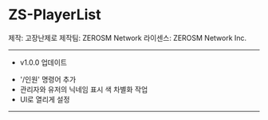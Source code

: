 # ZS-PlayerList
제작: 고장난제로
제작팀: ZEROSM Network
라이센스: ZEROSM Network Inc.

----------------------------

* v1.0.0 업데이트
 - '/인원' 명령어 추가
 - 관리자와 유저의 닉네임 표시 색 차별화 작업
 - UI로 열리게 설정
 
----------------------------
